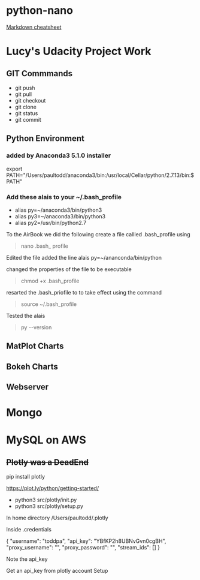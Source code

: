 # python-nano

[Markdown cheatsheet](https://github.com/adam-p/markdown-here/wiki/Markdown-Cheatsheet)

# Lucy's Udacity Project Work

## GIT Commmands

* git push
* git pull
* git checkout
* git clone
* git status
* git commit

## Python Environment
### added by Anaconda3 5.1.0 installer
export PATH="/Users/paultodd/anaconda3/bin:/usr/local/Cellar/python/2.7.13/bin:$PATH"

### Add these alais to your ~/.bash_profile 
* alias py=~/anaconda3/bin/python3
* alias py3=~/anaconda3/bin/python3
* alias py2=/usr/bin/python2.7

To the AirBook we did the following
create a file callled .bash_profile using 
> nano .bash_ profile

Edited the file
added the line
alais py=~/ananconda/bin/python

changed the properties of the file to be executable
> chmod +x .bash_profile

resarted the .bash_priofile to to take effect using the command

> source ~/.bash_profile

Tested the alais

> py --version

## MatPlot Charts

## Bokeh Charts

## Webserver

# Mongo

# MySQL on AWS

## ~~Plotly was a DeadEnd~~

pip install plotly

https://plot.ly/python/getting-started/

* python3 src/plotly/init.py
* python3 src/plotly/setup.py

In home directory /Users/paultodd/.plotly

Inside .credentials

{
    "username": "toddpa",
    "api_key": "YBfKP2h8UBNvGvn0cgBH",
    "proxy_username": "",
    "proxy_password": "",
    "stream_ids": []
}

Note the api_key

Get an api_key from plotly account Setup
